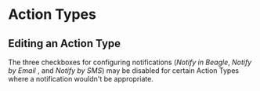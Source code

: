 ﻿# Action Types

## Editing an Action Type
The three checkboxes for configuring notifications (*Notify in Beagle*, *Notify by Email* , and *Notify by SMS*) may be disabled for certain Action Types where a notification wouldn't be appropriate.